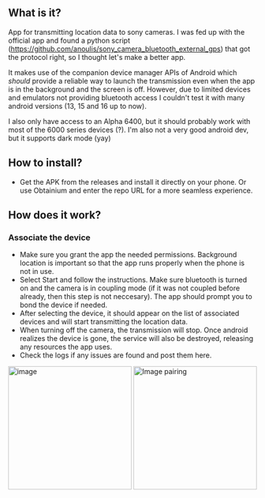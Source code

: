 ## What is it?

App for transmitting location data to sony cameras. I was fed up with the official app and found a python script (https://github.com/anoulis/sony_camera_bluetooth_external_gps) that got the protocol right, so I thought let's make a better app.

It makes use of the companion device manager APIs of Android which *should* provide a reliable way to launch the transmission even when the app is in the background and the screen is off. However, due to limited devices and emulators not providing bluetooth access I couldn't test it with many android versions (13, 15 and 16 up to now).

I also only have access to an Alpha 6400, but it should probably work with most of the 6000 series devices (?). I'm also not a very good android dev, but it supports dark mode (yay)


## How to install?
- Get the APK from the releases and install it directly on your phone. Or use Obtainium and enter the repo URL for a more seamless experience.
  

## How does it work?

### Associate the device
- Make sure you grant the app the needed permissions. Background location is important so that the app runs properly when the phone is not in use.
- Select Start and follow the instructions. Make sure bluetooth is turned on and the camera is in coupling mode (if it was not coupled before already, then this step is not neccesary). The app should prompt you to bond the device if needed.
- After selecting the device, it should appear on the list of associated devices and will start transmitting the location data.
- When turning off the camera, the transmission will stop. Once android realizes the device is gone, the service will also be destroyed, releasing any resources the app uses.
- Check the logs if any issues are found and post them here.



<img width="250" alt="image" src="https://github.com/user-attachments/assets/39d0d1b6-7bec-40ee-96e3-183bc0ee3b35" />

<img width="250" alt="Image pairing" src="https://github.com/user-attachments/assets/b4315cb9-a817-4ff5-93db-21032e47e939"/>
